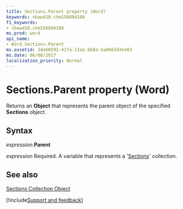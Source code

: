 ```yaml
---
title: Sections.Parent property (Word)
keywords: vbawd10.chm156894186
f1_keywords:
- vbawd10.chm156894186
ms.prod: word
api_name:
- Word.Sections.Parent
ms.assetid: 3da60592-41fa-13a2-bb8a-ba066343e403
ms.date: 06/08/2017
localization_priority: Normal
---
```



# Sections.Parent property (Word)

Returns an  **Object** that represents the parent object of the specified **Sections** object.


## Syntax

_expression_.**Parent**

_expression_ Required. A variable that represents a '[Sections](Word.sections.md)' collection.


## See also


[Sections Collection Object](Word.sections.md)

[!include[Support and feedback](~/includes/feedback-boilerplate.md)]